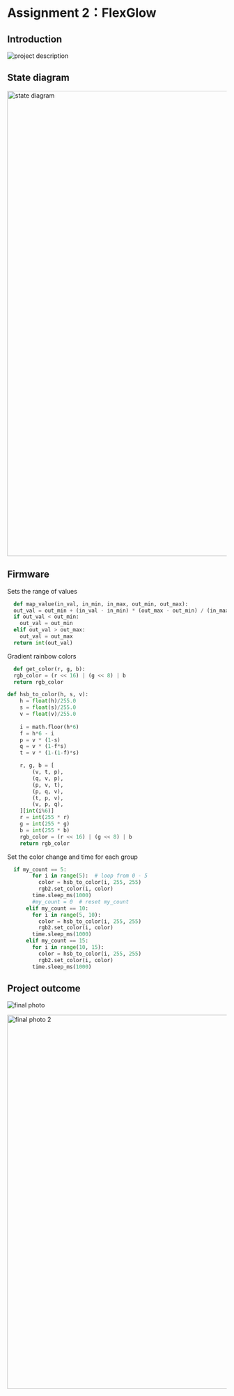 # Assignment 2：FlexGlow

## Introduction
![project description](https://github.com/yilin223344/Yilin-SP24-IXD-256/assets/125238982/b5a88b6f-df59-43ed-926c-293c3926193c)

## State diagram
<img width="1067" alt="state diagram" src="https://github.com/yilin223344/Yilin-SP24-IXD-256/assets/125238982/3c2b7eb5-4966-4b84-846c-2eea0aa16f44">

## Firmware
Sets the range of values
``` Python
  def map_value(in_val, in_min, in_max, out_min, out_max):
  out_val = out_min + (in_val - in_min) * (out_max - out_min) / (in_max - in_min)
  if out_val < out_min:
    out_val = out_min
  elif out_val > out_max:
    out_val = out_max
  return int(out_val)
```
Gradient rainbow colors
``` Python
  def get_color(r, g, b):
  rgb_color = (r << 16) | (g << 8) | b
  return rgb_color

def hsb_to_color(h, s, v):
    h = float(h)/255.0
    s = float(s)/255.0
    v = float(v)/255.0
    
    i = math.floor(h*6)
    f = h*6 - i
    p = v * (1-s)
    q = v * (1-f*s)
    t = v * (1-(1-f)*s)

    r, g, b = [
        (v, t, p),
        (q, v, p),
        (p, v, t),
        (p, q, v),
        (t, p, v),
        (v, p, q),
    ][int(i%6)]
    r = int(255 * r)
    g = int(255 * g)
    b = int(255 * b)
    rgb_color = (r << 16) | (g << 8) | b
    return rgb_color
```
Set the color change and time for each group
``` Python
  if my_count == 5:
        for i in range(5):  # loop from 0 - 5
          color = hsb_to_color(i, 255, 255)
          rgb2.set_color(i, color) 
        time.sleep_ms(1000)
        #my_count = 0  # reset my_count
      elif my_count == 10:
        for i in range(5, 10): 
          color = hsb_to_color(i, 255, 255)
          rgb2.set_color(i, color) 
        time.sleep_ms(1000)
      elif my_count == 15:
        for i in range(10, 15):  
          color = hsb_to_color(i, 255, 255)
          rgb2.set_color(i, color) 
        time.sleep_ms(1000)
```
## Project outcome

![final photo](https://github.com/yilin223344/Yilin-SP24-IXD-256/assets/125238982/5dd6608f-36e0-46d7-821d-d4a08f076508)

<img width="858" alt="final photo 2" src="https://github.com/yilin223344/Yilin-SP24-IXD-256/assets/125238982/a8aea2c1-47df-4ae2-8028-6ab422548920">
